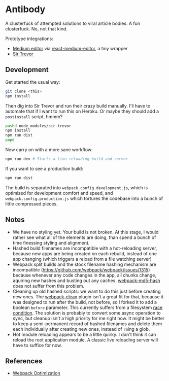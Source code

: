 # Antibody

A clusterfuck of attempted solutions to viral article bodies. A fun clusterfuck. No, not that kind.

Prototype integrations:
- [Medium editor](https://yabwe.github.io/medium-editor/) via [react-medium-editor](https://github.com/wangzuo/react-medium-editor), a tiny wrapper
- [Sir Trevor](http://madebymany.github.io/sir-trevor-js/)

## Development

Get started the usual way:

```bash
git clone <this>
npm install
```

Then dig into Sir Trevor and run their crazy build manually. I'll have to automate that if I want to run this on Heroku. Or maybe they should add a `postinstall` script, hmmm?

```bash
pushd node_modules/sir-trevor
npm install
npm run dist
popd
```

Now carry on with a more sane workflow:

```bash
npm run dev # Starts a live reloading build and server
```

If you want to see a production build:

```bash
npm run dist
```

The build is separated into `webpack.config.development.js`, which is optimized for development comfort and speed, and `webpack.config.production.js` which tortures the codebase into a bunch of little compressed pieces.

## Notes

- We have no styling yet. Your build is not broken. At this stage, I would rather see what all of the elements are doing, than spend a bunch of time finessing styling and alignment.
- Hashed build filenames are incompatible with a hot-reloading server, because new apps are being created on each rebuild, instead of one app changing (which triggers a reload from a file watching server)
- Webpack split builds and the stock filename hashing mechanism are incompatible (https://github.com/webpack/webpack/issues/1315) because whenever any code changes in the app, all chunks change, aquiring new hashes and busting out any caches. [webpack-md5-hash](https://github.com/erm0l0v/webpack-md5-hash) does not suffer from this problem.
- Cleaning up old hashed scripts: we want to do this just before creating new ones. The [webpack-clean](https://github.com/allexcd/webpack-clean) plugin isn't a great fit for that, because it was designed to run after the build, not before, so I forked it to add a boolean `before` parameter. This currently suffers from a filesystem [race condition](https://github.com/allexcd/webpack-clean/pull/2). The solution is probably to convert some async operation to sync, but cleanup isn't a high priority for me right now. It might be better to keep a semi-permanent record of hashed filenames and delete them each individually after creating new ones, instead of `rm`ing a glob.
- Hot module reloading appears to be a little quirky. I don't think it can reload the root application module. A classic live reloading server will have to suffice for now.

## References

- [Webpack Optimization](https://github.com/webpack/docs/wiki/optimization)
